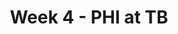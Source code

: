 ---
layout: game
title: Week 4 - PHI at TB
season: 2024
game_id: 2024_04_PHI_TB
away_team: PHI
home_team: TB
---